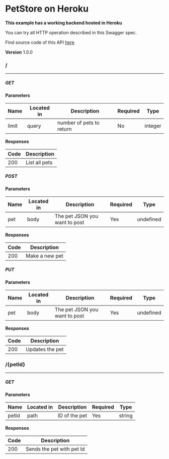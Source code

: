 PetStore on Heroku
==================
**This example has a working backend hosted in Heroku**

You can try all HTTP operation described in this Swagger spec.

Find source code of this API [here](https://github.com/mohsen1/petstore-api)


**Version** 1.0.0
### /
---
##### ***GET***
**Parameters**

| Name | Located in | Description | Required | Type |
| ---- | ---------- | ----------- | -------- | ---- |
| limit | query | number of pets to return | No | integer |
**Responses**

| Code | Description |
| ---- | ----------- |
| 200 | List all pets |
##### ***POST***
**Parameters**

| Name | Located in | Description | Required | Type |
| ---- | ---------- | ----------- | -------- | ---- |
| pet | body | The pet JSON you want to post | Yes | undefined |
**Responses**

| Code | Description |
| ---- | ----------- |
| 200 | Make a new pet |
##### ***PUT***
**Parameters**

| Name | Located in | Description | Required | Type |
| ---- | ---------- | ----------- | -------- | ---- |
| pet | body | The pet JSON you want to post | Yes | undefined |
**Responses**

| Code | Description |
| ---- | ----------- |
| 200 | Updates the pet |
### /{petId}
---
##### ***GET***
**Parameters**

| Name | Located in | Description | Required | Type |
| ---- | ---------- | ----------- | -------- | ---- |
| petId | path | ID of the pet | Yes | string |
**Responses**

| Code | Description |
| ---- | ----------- |
| 200 | Sends the pet with pet Id |